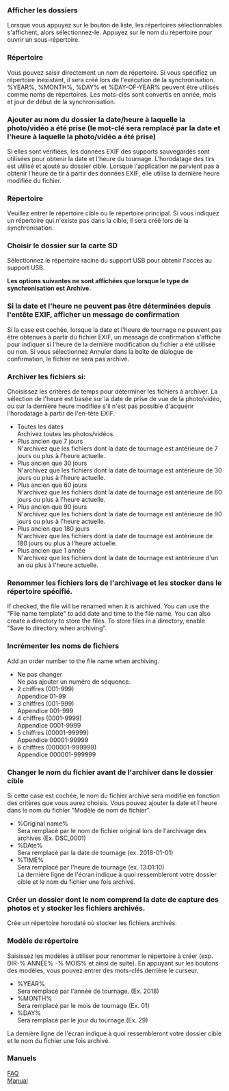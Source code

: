 ### Afficher les dossiers  
Lorsque vous appuyez sur le bouton de liste, les répertoires sélectionnables s'affichent, alors sélectionnez-le. Appuyez sur le nom du répertoire pour ouvrir un sous-répertoire.  

### Répertoire  
Vous pouvez saisir directement un nom de répertoire. Si vous spécifiez un répertoire inexistant, il sera créé lors de l'exécution de la synchronisation.  
%YEAR%, %MONTH%, %DAY% et %DAY-OF-YEAR% peuvent être utilisés comme noms de répertoires. Les mots-clés sont convertis en année, mois et jour de début de la synchronisation.   

### Ajouter au nom du dossier la date/heure à laquelle la photo/vidéo a été prise (le mot-clé sera remplacé par la date et l'heure à laquelle la photo/vidéo a été prise)  
Si elles sont vérifiées, les données EXIF des supports sauvegardés sont utilisées pour obtenir la date et l'heure du tournage. L'horodatage des tirs est utilisé et ajouté au dossier cible. Lorsque l'application ne parvient pas à obtenir l'heure de tir à partir des données EXIF, elle utilise la dernière heure modifiée du fichier.   

### Répertoire  
Veuillez entrer le répertoire cible ou le répertoire principal. Si vous indiquez un répertoire qui n'existe pas dans la cible, il sera créé lors de la synchronisation.   

### Choisir le dossier sur la carte SD  
Sélectionnez le répertoire racine du support USB pour obtenir l'accès au support USB.  

**Les options suivantes ne sont affichées que lorsque le type de synchronisation est Archive.**  

### Si la date et l'heure ne peuvent pas être déterminées depuis l'entête EXIF, afficher un message de confirmation  
Si la case est cochée, lorsque la date et l'heure de tournage ne peuvent pas être obtenues à partir du fichier EXIF, un message de confirmation s'affiche pour indiquer si l'heure de la dernière modification du fichier a été utilisée ou non. Si vous sélectionnez Annuler dans la boîte de dialogue de confirmation, le fichier ne sera pas archivé.   

### Archiver les fichiers si:  
Choisissez les critères de temps pour déterminer les fichiers à archiver. La sélection de l'heure est basée sur la date de prise de vue de la photo/vidéo, ou sur la dernière heure modifiée s'il n'est pas possible d'acquérir l'horodatage à partir de l'en-tête EXIF.  

- Toutes les dates  
 Archivez toutes les photos/vidéos  
- Plus ancien que 7 jours  
 N'archivez que les fichiers dont la date de tournage est antérieure de 7 jours ou plus à l'heure actuelle.  
- Plus ancien que 30 jours  
 N'archivez que les fichiers dont la date de tournage est antérieure de 30 jours ou plus à l'heure actuelle.  
- Plus ancien que 60 jours  
 N'archivez que les fichiers dont la date de tournage est antérieure de 60 jours ou plus à l'heure actuelle.  
- Plus ancien que 90 jours  
 N'archivez que les fichiers dont la date de tournage est antérieure de 90 jours ou plus à l'heure actuelle.  
- Plus ancien que 180 jours  
 N'archivez que les fichiers dont la date de tournage est antérieure de 180 jours ou plus à l'heure actuelle.  
- Plus ancien que 1 année  
 N'archivez que les fichiers dont la date de tournage est antérieure d'un an ou plus à l'heure actuelle.   

### Renommer les fichiers lors de l'archivage et les stocker dans le répertoire spécifié.  
If checked, the file will be renamed when it is archived. You can use the "File name template" to add date and time to the file name. You can also create a directory to store the files. To store files in a directory, enable "Save to directory when archiving".   

### Incrémenter les noms de fichiers  
Add an order number to the file name when archiving.  

- Ne pas changer  
Ne pas ajouter un numéro de séquence.  
- 2 chiffres (001-999)  
Appendice 01-99  
- 3 chiffres (001-999)  
Appendice 001-999  
- 4 chiffres (0001-9999)  
Appendice 0001-9999  
- 5 chiffres (00001-99999)  
Appendice 00001-99999  
- 6 chiffres (000001-999999)  
Appendice 000001-999999  

### Changer le nom du fichier avant de l'archiver dans le dossier cible   
Si cette case est cochée, le nom du fichier archivé sera modifié en fonction des critères que vous aurez choisis. Vous pouvez ajouter la date et l'heure dans le nom du fichier "Modèle de nom de fichier".  

- %Original name%  
Sera remplacé par le nom de fichier original lors de l'archivage des archives (Ex. DSC_0001)  
- %DAte%  
Sera remplacé par la date de tournage (ex. 2018-01-01)  
- %TIME%  
Sera remplacé par l'heure de tournage (ex. 13:01:10)  
La dernière ligne de l'écran indique à quoi ressembleront votre dossier cible et le nom du fichier une fois archivé.  

### Créer un dossier dont le nom comprend la date de capture des photos et y stocker les fichiers archivés.  
Crée un répertoire horodaté où stocker les fichiers archivés.  

### Modèle de répertoire  
Saisissez les modèles à utiliser pour renommer le répertoire à créer (exp. DIR-% ANNÉE% -% MOIS% et ainsi de suite). En appuyant sur les boutons des modèles, vous pouvez entrer des mots-clés derrière le curseur.  

- %YEAR%  
Sera remplacé par l'année de tournage. (Ex. 2018)  
- %MONTH%  
Sera remplacé par le mois de tournage (Ex. 01)  
- %DAY%  
Sera remplacé par le jour du tournage (Ex. 29)  

La dernière ligne de l'écran indique à quoi ressembleront votre dossier cible et le nom du fichier une fois archivé.  

### Manuels  
[FAQ](https://sentaroh.github.io/Documents/SMBSync2/SMBSync2_FAQ_FR.htm)  
[Manual](https://sentaroh.github.io/Documents/SMBSync2/SMBSync2_Desc_EN.htm)   
